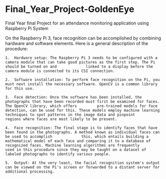 # Final_Year_Project-GoldenEye
Final Year final Project for an attendance monitoring application using Raspberry Pi System


On the Raspberry Pi 3, face recognition can be accomplished by combining hardware and software elements. Here is a general description of the procedure:
    
    1.	Hardware setup: The Raspberry Pi 3 needs to be configured with a camera module that can take good pictures as the first step. The Pi should be turned on and             linked to a display before the camera module is connected to its CSI connection.
    
    2.	Software installation: To perform face recognition on the Pi, you must next install the necessary software. OpenCV is a common library for this use.

    3.	Face detection: Once the software has been installed, the photographs that have been recorded must first be examined for faces. The OpenCV library, which offers         pre-trained models for face detection, can be used for this. These models employ machine learning techniques to spot patterns in the image data and pinpoint             regions where faces are most likely to be present.

    4.	Face recognition: The final stage is to identify faces that have been found in the photographs. A method known as individual faces can be used to accomplish             this, which entails building a mathematical model of each face and comparing it to a database of recognized faces. Machine learning algorithms are frequently             used in this procedure since they may be taught on a dataset of labeled photographs to identify various people.
    
    5.	Output: At the very least, the facial recognition system's output can be viewed on the Pi's screen or forwarded to a distant server for additional processing.








